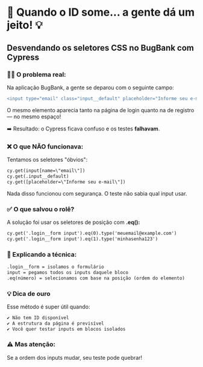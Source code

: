 # 🧪 Quando o ID some... a gente dá um jeito! 💡
## Desvendando os seletores CSS no BugBank com Cypress

### 🕵️‍♂️ O problema real:
Na aplicação BugBank, a gente se deparou com o seguinte campo:

```diff
<input type="email" class="input__default" placeholder="Informe seu e-mail" name="email">
```

O mesmo elemento aparecia tanto na página de login quanto na de registro — no mesmo espaço!

➡️ Resultado: o Cypress ficava confuso e os testes **falhavam**.

### ❌ O que NÃO funcionava:
Tentamos os seletores \"óbvios\":

```diff
cy.get(input[name=\"email\"])
cy.get(.input__default)
cy.get([placeholder=\"Informe seu e-mail\"])
```

Nada disso funcionou com segurança. O teste não sabia qual input usar.

### ✅ O que salvou o rolê?
A solução foi usar os seletores de posição com **.eq():**

```diff
cy.get('.login__form input').eq(0).type('meuemail@example.com')
cy.get('.login__form input').eq(1).type('minhasenha123')
```

### 🧠 Explicando a técnica:
```diff
.login__form = isolamos o formulário
input = pegamos todos os inputs daquele bloco
.eq(número) = selecionamos com base na posição (ordem do elemento)
```

### 💡 Dica de ouro
Esse método é super útil quando:
```diff
✔️ Não tem ID disponível  
✔️ A estrutura da página é previsível  
✔️ Você quer testar inputs em blocos isolados
```

### ⚠️ Mas atenção: 
Se a ordem dos inputs mudar, seu teste pode quebrar!

